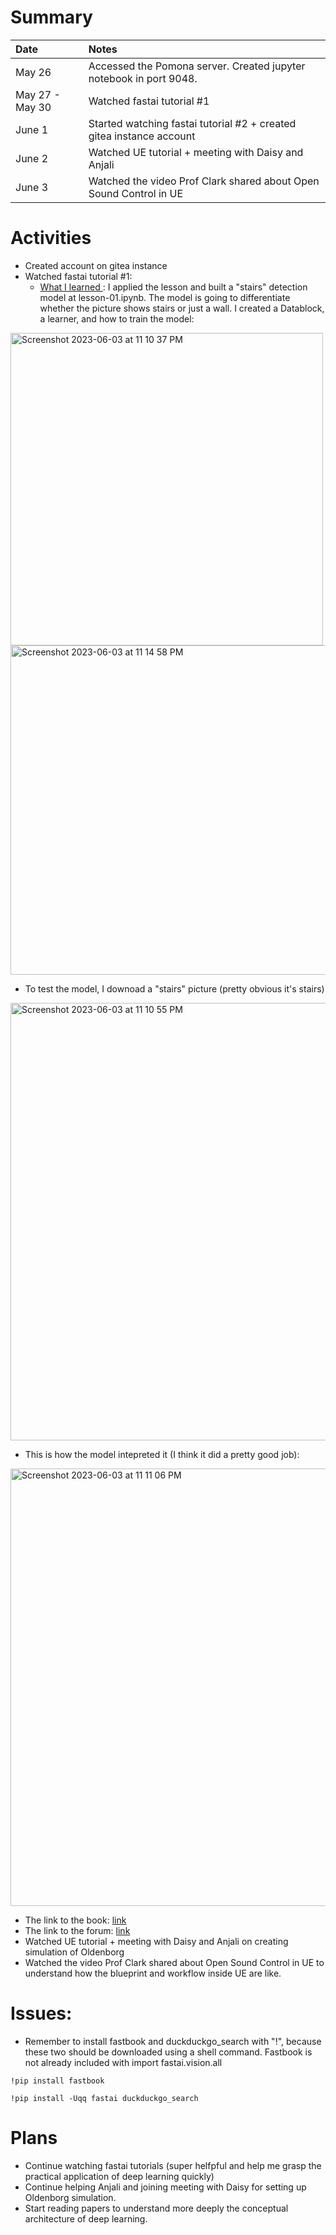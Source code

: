 # Summary

| Date   | Notes
| :----- | :-------------------------------
| May 26 | Accessed the Pomona server. Created jupyter notebook in port 9048.
| May 27 - May 30 | Watched fastai tutorial #1
| June 1 | Started watching fastai tutorial #2 + created gitea instance account
| June 2 | Watched UE tutorial + meeting with Daisy and Anjali
| June 3 | Watched the video Prof Clark shared about Open Sound Control in UE

# Activities
* Created account on gitea instance
* Watched fastai tutorial #1: 
   * <u> What I learned </u>: I applied the lesson and built a "stairs" detection model at lesson-01.ipynb. The model is going to differentiate whether the picture shows stairs or just a wall. I created a Datablock, a learner, and how to train the model:

<img width="500" alt="Screenshot 2023-06-03 at 11 10 37 PM" src="https://github.com/chauvuha/ARCS_Lab_Reports/assets/79251745/c4a86beb-675d-480e-a8ed-19015cd7fa61">

<img width="527" alt="Screenshot 2023-06-03 at 11 14 58 PM" src="https://github.com/chauvuha/ARCS_Lab_Reports/assets/79251745/3f8b7f88-4265-468f-a075-80a7282250af">
  
 * To test the model, I downoad a "stairs" picture (pretty obvious it's stairs)
 <img width="700" alt="Screenshot 2023-06-03 at 11 10 55 PM" src="https://github.com/chauvuha/ARCS_Lab_Reports/assets/79251745/4870eac5-d9b2-42a1-9431-5b09b0c39be1">
  
  * This is how the model intepreted it (I think it did a pretty good job):
<img width="700" alt="Screenshot 2023-06-03 at 11 11 06 PM" src="https://github.com/chauvuha/ARCS_Lab_Reports/assets/79251745/e63ca2ae-6ad5-4e0c-8235-621ebd9d3b40">
  
   * The link to the book: [link](https://github.com/fastai/fastbook/tree/master)
   * The link to the forum: [link](https://forums.fast.ai/)
* Watched UE tutorial + meeting with Daisy and Anjali on creating simulation of Oldenborg
* Watched the video Prof Clark shared about Open Sound Control in UE to understand how the blueprint and workflow inside UE are like. 
# Issues:
* Remember to install fastbook and duckduckgo_search with "!", because these two should be downloaded using a shell command. Fastbook is not already included with import fastai.vision.all

```!pip install fastbook```

```!pip install -Uqq fastai duckduckgo_search```

# Plans
* Continue watching fastai tutorials (super helfpful and help me grasp the practical application of deep learning quickly)
* Continue helping Anjali and joining meeting with Daisy for setting up Oldenborg simulation.
* Start reading papers to understand more deeply the conceptual architecture of deep learning. 
